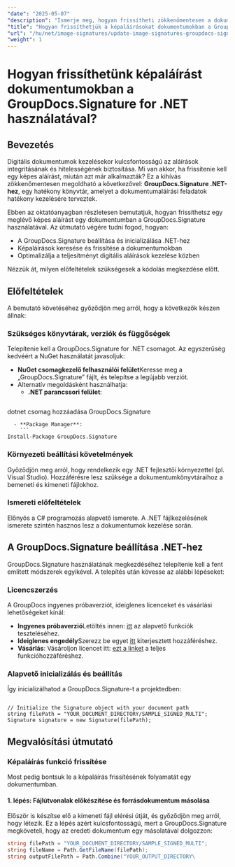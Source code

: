 ```yaml
---
"date": "2025-05-07"
"description": "Ismerje meg, hogyan frissítheti zökkenőmentesen a dokumentumokban található képaláírásokat a .NET-hez készült GroupDocs.Signature segítségével ebből az átfogó útmutatóból."
"title": "Hogyan frissíthetjük a képaláírásokat dokumentumokban a GroupDocs.Signature for .NET használatával? Lépésről lépésre útmutató"
"url": "/hu/net/image-signatures/update-image-signatures-groupdocs-signature-dotnet/"
"weight": 1
---
```


# Hogyan frissíthetünk képaláírást dokumentumokban a GroupDocs.Signature for .NET használatával?

## Bevezetés

Digitális dokumentumok kezelésekor kulcsfontosságú az aláírások integritásának és hitelességének biztosítása. Mi van akkor, ha frissítenie kell egy képes aláírást, miután azt már alkalmazták? Ez a kihívás zökkenőmentesen megoldható a következővel: **GroupDocs.Signature .NET-hez**, egy hatékony könyvtár, amelyet a dokumentumaláírási feladatok hatékony kezelésére terveztek.

Ebben az oktatóanyagban részletesen bemutatjuk, hogyan frissíthetsz egy meglévő képes aláírást egy dokumentumban a GroupDocs.Signature használatával. Az útmutató végére tudni fogod, hogyan:
- A GroupDocs.Signature beállítása és inicializálása .NET-hez
- Képaláírások keresése és frissítése a dokumentumokban
- Optimalizálja a teljesítményt digitális aláírások kezelése közben

Nézzük át, milyen előfeltételek szükségesek a kódolás megkezdése előtt.

## Előfeltételek

A bemutató követéséhez győződjön meg arról, hogy a következők készen állnak:

### Szükséges könyvtárak, verziók és függőségek
Telepítenie kell a GroupDocs.Signature for .NET csomagot. Az egyszerűség kedvéért a NuGet használatát javasoljuk:
- **NuGet csomagkezelő felhasználói felület**Keresse meg a „GroupDocs.Signature” fájlt, és telepítse a legújabb verziót.
- Alternatív megoldásként használhatja:
  - **.NET parancssori felület**:
    ```
dotnet csomag hozzáadása GroupDocs.Signature
```
  - **Package Manager**:
    ```
Install-Package GroupDocs.Signature
```

### Környezeti beállítási követelmények
Győződjön meg arról, hogy rendelkezik egy .NET fejlesztői környezettel (pl. Visual Studio). Hozzáférésre lesz szüksége a dokumentumkönyvtáraihoz a bemeneti és kimeneti fájlokhoz.

### Ismereti előfeltételek
Előnyös a C# programozás alapvető ismerete. A .NET fájlkezelésének ismerete szintén hasznos lesz a dokumentumok kezelése során.

## A GroupDocs.Signature beállítása .NET-hez

GroupDocs.Signature használatának megkezdéséhez telepítenie kell a fent említett módszerek egyikével. A telepítés után kövesse az alábbi lépéseket:

### Licencszerzés
A GroupDocs ingyenes próbaverziót, ideiglenes licenceket és vásárlási lehetőségeket kínál:
- **Ingyenes próbaverzió**Letöltés innen: [itt](https://releases.groupdocs.com/signature/net/) az alapvető funkciók teszteléséhez.
- **Ideiglenes engedély**Szerezz be egyet [itt](https://purchase.groupdocs.com/temporary-license/) kiterjesztett hozzáféréshez.
- **Vásárlás**: Vásároljon licencet itt: [ezt a linket](https://purchase.groupdocs.com/buy) a teljes funkcióhozzáféréshez.

### Alapvető inicializálás és beállítás
Így inicializálhatod a GroupDocs.Signature-t a projektedben:

```csharp\using GroupDocs.Signature;

// Initialize the Signature object with your document path
string filePath = "YOUR_DOCUMENT_DIRECTORY/SAMPLE_SIGNED_MULTI";
Signature signature = new Signature(filePath);
```

## Megvalósítási útmutató

### Képaláírás funkció frissítése

Most pedig bontsuk le a képaláírás frissítésének folyamatát egy dokumentumban.

#### 1. lépés: Fájlútvonalak előkészítése és forrásdokumentum másolása

Először is készítse elő a kimeneti fájl elérési útját, és győződjön meg arról, hogy létezik. Ez a lépés azért kulcsfontosságú, mert a GroupDocs.Signature megköveteli, hogy az eredeti dokumentum egy másolatával dolgozzon:

```csharp
string filePath = "YOUR_DOCUMENT_DIRECTORY/SAMPLE_SIGNED_MULTI";
string fileName = Path.GetFileName(filePath);
string outputFilePath = Path.Combine("YOUR_OUTPUT_DIRECTORY\